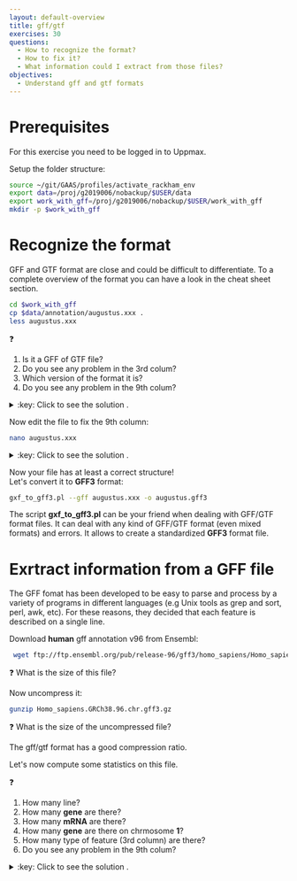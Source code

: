 ```yaml
---
layout: default-overview
title: gff/gtf
exercises: 30
questions:
  - How to recognize the format?
  - How to fix it?
  - What information could I extract from those files?
objectives:
  - Understand gff and gtf formats
---
```


# Prerequisites

For this exercise you need to be logged in to Uppmax.

Setup the folder structure:

```bash
source ~/git/GAAS/profiles/activate_rackham_env
export data=/proj/g2019006/nobackup/$USER/data
export work_with_gff=/proj/g2019006/nobackup/$USER/work_with_gff
mkdir -p $work_with_gff
```

# Recognize the format

GFF and GTF format are close and could be difficult to differentiate. To a complete overview of the format you can have a look in the cheat sheet section.

```bash
cd $work_with_gff
cp $data/annotation/augustus.xxx .
less augustus.xxx
```

:question:  
<ol>
   <li>Is it a GFF of GTF file?  </li>
   <li>Do you see any problem in the 3rd colum? </li>
   <li>Which version of the format it is? </li>
   <li>Do you see any problem in the 9th colum? </li>
</ol>

<details>
<summary>:key: Click to see the solution .</summary>
<ol>
<li>This is a <strong>GTF</strong> format. You can see that last column where tag and value are separated by a space (would be a '=' in gf format). Another detail that could help it's the last semi-colon that does not exist within gff format. </li>
<li><strong>gene</strong> and <strong>transcript</strong> are features allowed only in <strong>GTF2.5</strong> while <strong>intron</strong> feature exists only in <strong>GTF1</strong>. <strong>tss</strong> feature do not exist officialy in any version. </li>
<li>Tricky question, it looks like GTF2.5 but it's actually a flavor specific to augustus. </li>
<li>The <strong>gene</strong> and <strong>transcript</strong> features have wrong <strong>attributes</strong>. It is missing the <strong>tag</strong>, they only contain the value. It is suppose to look like <code>tag value</code> </li>
</ol>
</details>  
  
   
Now edit the file to fix the 9th column:  

  ```bash
  nano augustus.xxx
  ```

<details>
<summary>:key: Click to see the solution .</summary>
  The two first line must be like that:  
  <code>    
    4	AUGUSTUS        gene    386     13142   0.01    +	.	gene_id g1;<br>
    4	AUGUSTUS        transcript	386     13142   0.01    +	.	transcript_id g1.t1;
  </code>
</details>

Now your file has at least a correct structure!  
Let's convert it to **GFF3** format:  

  ```bash
  gxf_to_gff3.pl --gff augustus.xxx -o augustus.gff3 
  ```

The script **gxf_to_gff3.pl** can be your friend when dealing with GFF/GTF format files. It can deal with any kind of GFF/GTF format (even mixed formats) and errors. It allows to create a standardized **GFF3** format file.

# Exrtract information from a GFF file

The GFF fomat has been developed to be easy to parse and process by a variety of programs in different languages (e.g Unix tools as grep and sort, perl, awk, etc). For these reasons, they decided that each feature is described on a single line.

Download **human** gff annotation v96 from Ensembl:

```bash
 wget ftp://ftp.ensembl.org/pub/release-96/gff3/homo_sapiens/Homo_sapiens.GRCh38.96.chr.gff3.gz
 ```
 
 :question: What is the size of this file?
 
 Now uncompress it:
 ```bash
 gunzip Homo_sapiens.GRCh38.96.chr.gff3.gz 
 ```
 
 :question: What is the size of the uncompressed file?  
  
 The gff/gtf format has a good compression ratio.
 
 Let's now compute some statistics on this file.
 
 :question:  
<ol>
   <li>How many line?  </li>
   <li>How many <strong>gene</strong> are there? </li>
   <li>How many <strong>mRNA</strong> are there? </li>
   <li>How many <strong>gene</strong> are there on chrmosome  <strong>1</strong>? </li>
   <li>How many type of feature (3rd column) are there? </li>

   <li>Do you see any problem in the 9th colum? </li>
</ol>
 
<details>
<summary>:key: Click to see the solution .</summary>
<ol>
<li> <code>wc -l Homo_sapiens.GRCh38.96.chr.gff3</code> </li>
<li> <code>awk '{if($3=="gene") print $0}' Homo_sapiens.GRCh38.96.chr.gff3 | wc -l</code> </li>
<li> <code>awk '{if($3=="mRNA") print $0}' Homo_sapiens.GRCh38.96.chr.gff3 | wc -l</code> </li>
<li> <code>awk '{if($3=="gene" && $1=="1") print $0}' Homo_sapiens.GRCh38.96.chr.gff3 | wc -l</code> </li>
<li> <code>awk '{if($0 !~ /^#/)print $3}' Homo_sapiens.GRCh38.96.chr.gff3 | sort -u</code> </li>
</ol>
</details> 
